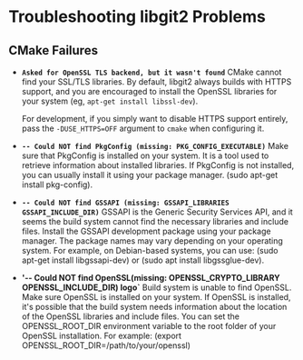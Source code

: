 Troubleshooting libgit2 Problems
================================

CMake Failures
--------------

* **`Asked for OpenSSL TLS backend, but it wasn't found`**
  CMake cannot find your SSL/TLS libraries.  By default, libgit2 always
  builds with HTTPS support, and you are encouraged to install the
  OpenSSL libraries for your system (eg, `apt-get install libssl-dev`).

  For development, if you simply want to disable HTTPS support entirely,
  pass the `-DUSE_HTTPS=OFF` argument to `cmake` when configuring it.

* **`-- Could NOT find PkgConfig (missing: PKG_CONFIG_EXECUTABLE)`**
  Make sure that PkgConfig is installed on your system. It is a tool
  used to retrieve information about installed libraries. If PkgConfig
  is not installed, you can usually install it using your package manager.
  (sudo apt-get install pkg-config).

* **`-- Could NOT find GSSAPI (missing: GSSAPI_LIBRARIES GSSAPI_INCLUDE_DIR)`**
  GSSAPI is the Generic Security Services API, and it seems the build system
  cannot find the necessary libraries and include files. Install the GSSAPI
  development package using your package manager. The package names may vary
  depending on your operating system. For example, on Debian-based systems, you
  can use: (sudo apt-get install libgssapi-dev) or (sudo apt install libgssglue-dev).


* **'-- Could NOT find OpenSSL(missing: OPENSSL_CRYPTO_LIBRARY OPENSSL_INCLUDE_DIR) logo`**
  Build system is unable to find OpenSSL. Make sure OpenSSL is installed on your system.
  If OpenSSL is installed, it's possible that the build system needs information about the
  location of the OpenSSL libraries and include files. You can set the OPENSSL_ROOT_DIR
  environment variable to the root folder of your OpenSSL installation. For example:
  (export OPENSSL_ROOT_DIR=/path/to/your/openssl)
